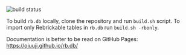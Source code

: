 ![build status](https://github.com/ojuuji/rb.db/actions/workflows/build-db.yml/badge.svg)

To build `rb.db` locally, clone the repository and run `build.sh` script. To import only Rebrickable tables in `rb.db` run `build.sh -rbonly`.

Documentation is better to be read on GitHub Pages: https://ojuuji.github.io/rb.db/
